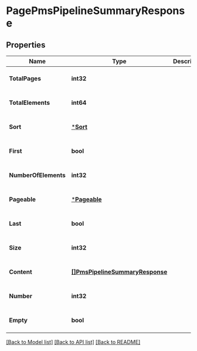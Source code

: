 # PagePmsPipelineSummaryResponse

## Properties
Name | Type | Description | Notes
------------ | ------------- | ------------- | -------------
**TotalPages** | **int32** |  | [optional] [default to null]
**TotalElements** | **int64** |  | [optional] [default to null]
**Sort** | [***Sort**](Sort.md) |  | [optional] [default to null]
**First** | **bool** |  | [optional] [default to null]
**NumberOfElements** | **int32** |  | [optional] [default to null]
**Pageable** | [***Pageable**](Pageable.md) |  | [optional] [default to null]
**Last** | **bool** |  | [optional] [default to null]
**Size** | **int32** |  | [optional] [default to null]
**Content** | [**[]PmsPipelineSummaryResponse**](PMSPipelineSummaryResponse.md) |  | [optional] [default to null]
**Number** | **int32** |  | [optional] [default to null]
**Empty** | **bool** |  | [optional] [default to null]

[[Back to Model list]](../README.md#documentation-for-models) [[Back to API list]](../README.md#documentation-for-api-endpoints) [[Back to README]](../README.md)

